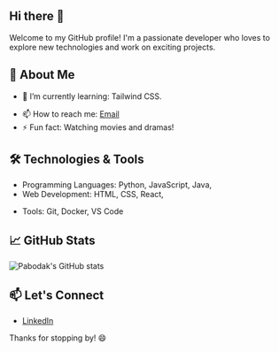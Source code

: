 ## Hi there 👋

Welcome to my GitHub profile! I'm a passionate developer who loves to explore new technologies and work on exciting projects.

## 🚀 About Me

- 🌱 I’m currently learning: Tailwind CSS.
<!--- 👯 I’m looking to collaborate on: Open Source Projects related to AI and Data Science.
- 🤔 I’m looking for help with: Improving my knowledge in cloud computing.
- 💬 Ask me about: Python, Machine Learning, Data Analysis, and Web Development.-->
- 📫 How to reach me: [Email](mailto:paboda02@gmail.com)
- ⚡ Fun fact: Watching movies and dramas!

## 🛠️ Technologies & Tools

- Programming Languages: Python, JavaScript, Java, <!-- C++ -->
- Web Development: HTML, CSS, React, <!--Node.js-->
<!--- Data Science: Pandas, NumPy, Scikit-Learn, TensorFlow, Keras
- Databases: MySQL, PostgreSQL, MongoDB
- Cloud Services: AWS, Google Cloud, Azure-->
- Tools: Git, Docker, VS Code <!--Kubernetes,-->

## 📈 GitHub Stats

![Pabodak's GitHub stats](https://github-readme-stats.vercel.app/api?username=pabodak&show_icons=true&theme=radical)

## 📫 Let's Connect

- [LinkedIn](https://www.linkedin.com/in/paboda-karunaratne-3378b3253/)

Thanks for stopping by! 😄
